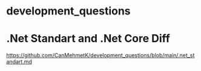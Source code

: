 # development_questions

# .Net Standart and .Net Core Diff

https://github.com/CanMehmetK/development_questions/blob/main/.net_standart.md
